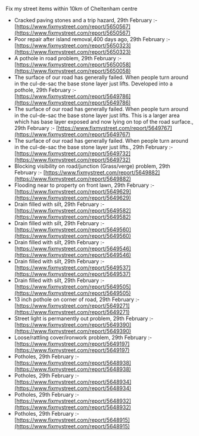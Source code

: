 Fix my street items within 10km of Cheltenham centre

<!-- fix_marker starts -->

- Cracked paving stones and a trip hazard, 29th February :- [https://www.fixmystreet.com/report/5650567](https://www.fixmystreet.com/report/5650567)
- Poor repair after island removal,400 days ago, 29th February :- [https://www.fixmystreet.com/report/5650323](https://www.fixmystreet.com/report/5650323)
- A pothole in road problem, 29th February :- [https://www.fixmystreet.com/report/5650058](https://www.fixmystreet.com/report/5650058)
- The surface of our road has generally failed. When people turn around in the cul-de-sac the base stone layer just lifts. Developed into a pothole, 29th February :- [https://www.fixmystreet.com/report/5649786](https://www.fixmystreet.com/report/5649786)
- The surface of our road has generally failed. When people turn around in the cul-de-sac the base stone layer just lifts. This is a larger area which has base layer exposed and now lying on top of the road surface., 29th February :- [https://www.fixmystreet.com/report/5649767](https://www.fixmystreet.com/report/5649767)
- The surface of our road has generally failed. When people turn around in the cul-de-sac the base stone layer just lifts., 29th February :- [https://www.fixmystreet.com/report/5649732](https://www.fixmystreet.com/report/5649732)
- Blocking visibility on road/junction (Grass/verge) problem, 29th February :- [https://www.fixmystreet.com/report/5649882](https://www.fixmystreet.com/report/5649882)
- Flooding near to property on front lawn, 29th February :- [https://www.fixmystreet.com/report/5649629](https://www.fixmystreet.com/report/5649629)
- Drain filled with silt, 29th February :- [https://www.fixmystreet.com/report/5649582](https://www.fixmystreet.com/report/5649582)
- Drain filled with silt, 29th February :- [https://www.fixmystreet.com/report/5649560](https://www.fixmystreet.com/report/5649560)
- Drain filled with silt, 29th February :- [https://www.fixmystreet.com/report/5649546](https://www.fixmystreet.com/report/5649546)
- Drain filled with silt, 29th February :- [https://www.fixmystreet.com/report/5649537](https://www.fixmystreet.com/report/5649537)
- Drain filled with silt, 29th February :- [https://www.fixmystreet.com/report/5649505](https://www.fixmystreet.com/report/5649505)
- 13 inch pothole on corner of road, 29th February :- [https://www.fixmystreet.com/report/5649271](https://www.fixmystreet.com/report/5649271)
- Street light is permanently out problem, 29th February :- [https://www.fixmystreet.com/report/5649390](https://www.fixmystreet.com/report/5649390)
- Loose/rattling cover/ironwork problem, 29th February :- [https://www.fixmystreet.com/report/5649197](https://www.fixmystreet.com/report/5649197)
- Potholes, 29th February :- [https://www.fixmystreet.com/report/5648938](https://www.fixmystreet.com/report/5648938)
- Potholes, 29th February :- [https://www.fixmystreet.com/report/5648934](https://www.fixmystreet.com/report/5648934)
- Potholes, 29th February :- [https://www.fixmystreet.com/report/5648932](https://www.fixmystreet.com/report/5648932)
- Potholes, 29th February :- [https://www.fixmystreet.com/report/5648915](https://www.fixmystreet.com/report/5648915)

<!-- fix_marker ends -->